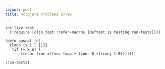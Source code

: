 ```yaml
---
layout: post
title: 4clojure Problems 97-98
---
```


<pre><code class="language-klipse">(ns live.test
  (:require [cljs.test :refer-macros [deftest is testing run-tests]]))

(defn pascal [n]
  (loop [x 1 l [1]]
   (if (= x n) l
       (recur (inc x)(vec (map + (cons 0 l)(conj l 0)))))))
       
(run-tests)
</code></pre>
